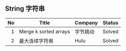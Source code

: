 ## String 字符串

|   No | Title                 | Company  | Status |
| ---: | --------------------- | -------- | ------ |
|    1 | Merge k sorted arrays | 字节跳动 | Solved |
|    2 | 最大连续字符串        | Hulu     | Solved |

